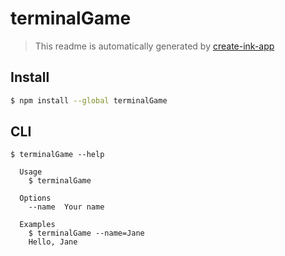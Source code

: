 # terminalGame

> This readme is automatically generated by [create-ink-app](https://github.com/vadimdemedes/create-ink-app)


## Install

```bash
$ npm install --global terminalGame
```


## CLI

```
$ terminalGame --help

  Usage
    $ terminalGame

  Options
    --name  Your name

  Examples
    $ terminalGame --name=Jane
    Hello, Jane
```
